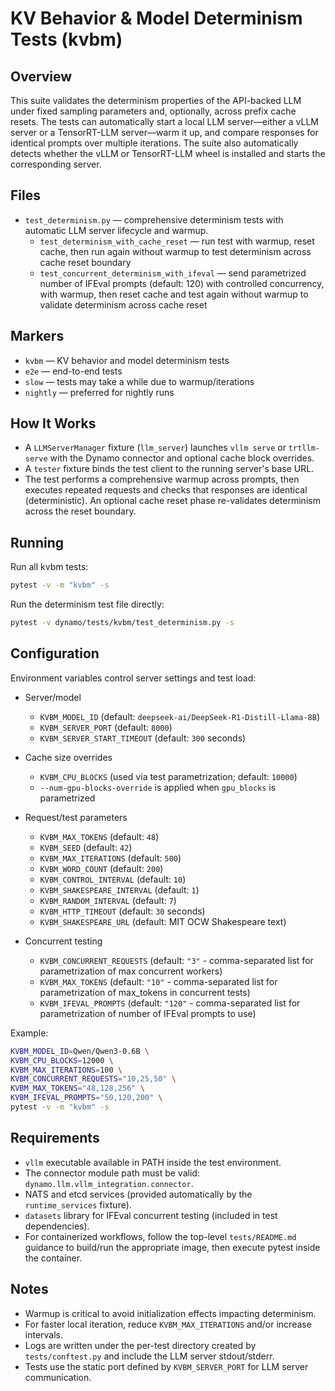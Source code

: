 # KV Behavior & Model Determinism Tests (kvbm)

## Overview

This suite validates the determinism properties of the API-backed LLM under fixed sampling parameters and, optionally, across prefix cache resets. The tests can automatically start a local LLM server—either a vLLM server or a TensorRT-LLM server—warm it up, and compare responses for identical prompts over multiple iterations. The suite also automatically detects whether the vLLM or TensorRT-LLM wheel is installed and starts the corresponding server.

## Files

- `test_determinism.py` — comprehensive determinism tests with automatic LLM server lifecycle and warmup.
  - `test_determinism_with_cache_reset` — run test with warmup, reset cache, then run again without warmup to test determinism across cache reset boundary
  - `test_concurrent_determinism_with_ifeval` — send parametrized number of IFEval prompts (default: 120) with controlled concurrency, with warmup, then reset cache and test again without warmup to validate determinism across cache reset

## Markers

- `kvbm` — KV behavior and model determinism tests
- `e2e` — end-to-end tests
- `slow` — tests may take a while due to warmup/iterations
- `nightly` — preferred for nightly runs

## How It Works

- A `LLMServerManager` fixture (`llm_server`) launches `vllm serve` or `trtllm-serve` with the Dynamo connector and optional cache block overrides.
- A `tester` fixture binds the test client to the running server's base URL.
- The test performs a comprehensive warmup across prompts, then executes repeated requests and checks that responses are identical (deterministic). An optional cache reset phase re-validates determinism across the reset boundary.

## Running

Run all kvbm tests:

```bash
pytest -v -m "kvbm" -s
```

Run the determinism test file directly:

```bash
pytest -v dynamo/tests/kvbm/test_determinism.py -s
```

## Configuration

Environment variables control server settings and test load:

- Server/model
  - `KVBM_MODEL_ID` (default: `deepseek-ai/DeepSeek-R1-Distill-Llama-8B`)
  - `KVBM_SERVER_PORT` (default: `8000`)
  - `KVBM_SERVER_START_TIMEOUT` (default: `300` seconds)

- Cache size overrides
  - `KVBM_CPU_BLOCKS` (used via test parametrization; default: `10000`)
  - `--num-gpu-blocks-override` is applied when `gpu_blocks` is parametrized

- Request/test parameters
  - `KVBM_MAX_TOKENS` (default: `48`)
  - `KVBM_SEED` (default: `42`)
  - `KVBM_MAX_ITERATIONS` (default: `500`)
  - `KVBM_WORD_COUNT` (default: `200`)
  - `KVBM_CONTROL_INTERVAL` (default: `10`)
  - `KVBM_SHAKESPEARE_INTERVAL` (default: `1`)
  - `KVBM_RANDOM_INTERVAL` (default: `7`)
  - `KVBM_HTTP_TIMEOUT` (default: `30` seconds)
  - `KVBM_SHAKESPEARE_URL` (default: MIT OCW Shakespeare text)

- Concurrent testing
  - `KVBM_CONCURRENT_REQUESTS` (default: `"3"` - comma-separated list for parametrization of max concurrent workers)
  - `KVBM_MAX_TOKENS` (default: `"10"` - comma-separated list for parametrization of max_tokens in concurrent tests)
  - `KVBM_IFEVAL_PROMPTS` (default: `"120"` - comma-separated list for parametrization of number of IFEval prompts to use)

Example:

```bash
KVBM_MODEL_ID=Qwen/Qwen3-0.6B \
KVBM_CPU_BLOCKS=12000 \
KVBM_MAX_ITERATIONS=100 \
KVBM_CONCURRENT_REQUESTS="10,25,50" \
KVBM_MAX_TOKENS="48,128,256" \
KVBM_IFEVAL_PROMPTS="50,120,200" \
pytest -v -m "kvbm" -s
```

## Requirements

- `vllm` executable available in PATH inside the test environment.
- The connector module path must be valid: `dynamo.llm.vllm_integration.connector`.
- NATS and etcd services (provided automatically by the `runtime_services` fixture).
- `datasets` library for IFEval concurrent testing (included in test dependencies).
- For containerized workflows, follow the top-level `tests/README.md` guidance to build/run the appropriate image, then execute pytest inside the container.

## Notes

- Warmup is critical to avoid initialization effects impacting determinism.
- For faster local iteration, reduce `KVBM_MAX_ITERATIONS` and/or increase intervals.
- Logs are written under the per-test directory created by `tests/conftest.py` and include the LLM server stdout/stderr.
- Tests use the static port defined by `KVBM_SERVER_PORT` for LLM server communication.
